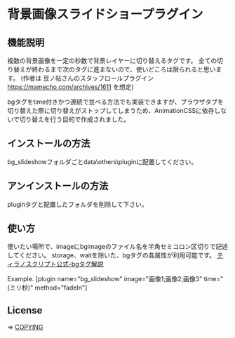 # 背景画像スライドショープラグイン

## 機能説明
複数の背景画像を一定の秒数で背景レイヤーに切り替えるタグです。
全ての切り替えが終わるまで次のタグに進まないので、使いどころは限られると思います。
(作者は 豆ノ帖さんのスタッフロールプラグイン https://mamecho.com/archives/1611 を想定)

bgタグをtime付きかつ連続で並べる方法でも実装できますが、ブラウザタブを切り替えた際に切り替えがストップしてしまうため、AnimationCSSに依存しないで切り替えを行う目的で作成されました。

## インストールの方法
bg_slideshowフォルダごとdata\others\pluginに配置してください。

## アンインストールの方法
pluginタグと配置したフォルダを削除して下さい。


## 使い方
使いたい場所で、imageにbgimageのファイル名を半角セミコロン区切りで記述してください。
storage、waitを除いた、bgタグの各属性が利用可能です。
[ティラノスクリプト公式-bgタグ解説](https://tyrano.jp/tag/#bg)

Example.
[plugin name="bg_slideshow" image="画像1;画像2;画像3" time="(ミリ秒)"  method="fadeIn"]

## License
=> [COPYING](COPYING)